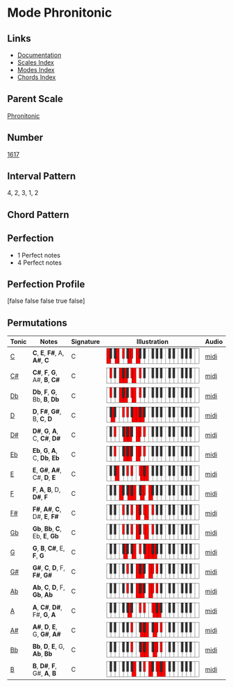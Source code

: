 # Mode Phronitonic

## Links

- [Documentation](index.md)
- [Scales Index](Scales.md)
- [Modes Index](Modes.md)
- [Chords Index](Chords.md)

## Parent Scale

[Phronitonic](ScalePhronitonic.md)

## Number

[1617](https://ianring.com/musictheory/scales/1617)

## Interval Pattern

4, 2, 3, 1, 2

## Chord Pattern



## Perfection

- 1 Perfect notes
- 4 Perfect notes

## Perfection Profile

[false false false true false]

## Permutations

| Tonic | Notes | Signature | Illustration | Audio |
|-------|-------|-----------|--------------|-------|
| [C](ModeCNaturalPhronitonic.md) | **C**, **E**, **F#**, A, **A#**, **C** | C | ![CNaturalPhronitonic](ModeCNaturalPhronitonic.png) | [midi](https://github.com/edipermadi/music/blob/main/docs/ModeCNaturalPhronitonic.mid?raw=true) |
| [C#](ModeCSharpPhronitonic.md) | **C#**, **F**, **G**, A#, **B**, **C#** | C | ![CSharpPhronitonic](ModeCSharpPhronitonic.png) | [midi](https://github.com/edipermadi/music/blob/main/docs/ModeCSharpPhronitonic.mid?raw=true) |
| [Db](ModeDFlatPhronitonic.md) | **Db**, **F**, **G**, Bb, **B**, **Db** | C | ![DFlatPhronitonic](ModeDFlatPhronitonic.png) | [midi](https://github.com/edipermadi/music/blob/main/docs/ModeDFlatPhronitonic.mid?raw=true) |
| [D](ModeDNaturalPhronitonic.md) | **D**, **F#**, **G#**, B, **C**, **D** | C | ![DNaturalPhronitonic](ModeDNaturalPhronitonic.png) | [midi](https://github.com/edipermadi/music/blob/main/docs/ModeDNaturalPhronitonic.mid?raw=true) |
| [D#](ModeDSharpPhronitonic.md) | **D#**, **G**, **A**, C, **C#**, **D#** | C | ![DSharpPhronitonic](ModeDSharpPhronitonic.png) | [midi](https://github.com/edipermadi/music/blob/main/docs/ModeDSharpPhronitonic.mid?raw=true) |
| [Eb](ModeEFlatPhronitonic.md) | **Eb**, **G**, **A**, C, **Db**, **Eb** | C | ![EFlatPhronitonic](ModeEFlatPhronitonic.png) | [midi](https://github.com/edipermadi/music/blob/main/docs/ModeEFlatPhronitonic.mid?raw=true) |
| [E](ModeENaturalPhronitonic.md) | **E**, **G#**, **A#**, C#, **D**, **E** | C | ![ENaturalPhronitonic](ModeENaturalPhronitonic.png) | [midi](https://github.com/edipermadi/music/blob/main/docs/ModeENaturalPhronitonic.mid?raw=true) |
| [F](ModeFNaturalPhronitonic.md) | **F**, **A**, **B**, D, **D#**, **F** | C | ![FNaturalPhronitonic](ModeFNaturalPhronitonic.png) | [midi](https://github.com/edipermadi/music/blob/main/docs/ModeFNaturalPhronitonic.mid?raw=true) |
| [F#](ModeFSharpPhronitonic.md) | **F#**, **A#**, **C**, D#, **E**, **F#** | C | ![FSharpPhronitonic](ModeFSharpPhronitonic.png) | [midi](https://github.com/edipermadi/music/blob/main/docs/ModeFSharpPhronitonic.mid?raw=true) |
| [Gb](ModeGFlatPhronitonic.md) | **Gb**, **Bb**, **C**, Eb, **E**, **Gb** | C | ![GFlatPhronitonic](ModeGFlatPhronitonic.png) | [midi](https://github.com/edipermadi/music/blob/main/docs/ModeGFlatPhronitonic.mid?raw=true) |
| [G](ModeGNaturalPhronitonic.md) | **G**, **B**, **C#**, E, **F**, **G** | C | ![GNaturalPhronitonic](ModeGNaturalPhronitonic.png) | [midi](https://github.com/edipermadi/music/blob/main/docs/ModeGNaturalPhronitonic.mid?raw=true) |
| [G#](ModeGSharpPhronitonic.md) | **G#**, **C**, **D**, F, **F#**, **G#** | C | ![GSharpPhronitonic](ModeGSharpPhronitonic.png) | [midi](https://github.com/edipermadi/music/blob/main/docs/ModeGSharpPhronitonic.mid?raw=true) |
| [Ab](ModeAFlatPhronitonic.md) | **Ab**, **C**, **D**, F, **Gb**, **Ab** | C | ![AFlatPhronitonic](ModeAFlatPhronitonic.png) | [midi](https://github.com/edipermadi/music/blob/main/docs/ModeAFlatPhronitonic.mid?raw=true) |
| [A](ModeANaturalPhronitonic.md) | **A**, **C#**, **D#**, F#, **G**, **A** | C | ![ANaturalPhronitonic](ModeANaturalPhronitonic.png) | [midi](https://github.com/edipermadi/music/blob/main/docs/ModeANaturalPhronitonic.mid?raw=true) |
| [A#](ModeASharpPhronitonic.md) | **A#**, **D**, **E**, G, **G#**, **A#** | C | ![ASharpPhronitonic](ModeASharpPhronitonic.png) | [midi](https://github.com/edipermadi/music/blob/main/docs/ModeASharpPhronitonic.mid?raw=true) |
| [Bb](ModeBFlatPhronitonic.md) | **Bb**, **D**, **E**, G, **Ab**, **Bb** | C | ![BFlatPhronitonic](ModeBFlatPhronitonic.png) | [midi](https://github.com/edipermadi/music/blob/main/docs/ModeBFlatPhronitonic.mid?raw=true) |
| [B](ModeBNaturalPhronitonic.md) | **B**, **D#**, **F**, G#, **A**, **B** | C | ![BNaturalPhronitonic](ModeBNaturalPhronitonic.png) | [midi](https://github.com/edipermadi/music/blob/main/docs/ModeBNaturalPhronitonic.mid?raw=true) |
